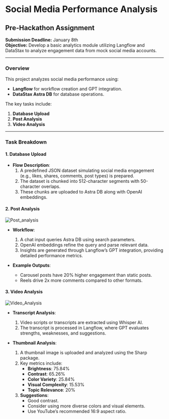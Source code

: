 # Social Media Performance Analysis

## Pre-Hackathon Assignment

**Submission Deadline:** January 8th\
**Objective:** Develop a basic analytics module utilizing Langflow and DataStax to analyze engagement data from mock social media accounts.

---

### **Overview**

This project analyzes social media performance using:

- **Langflow** for workflow creation and GPT integration.
- **DataStax Astra DB** for database operations.

The key tasks include:

1. **Database Upload**
2. **Post Analysis**
3. **Video Analysis**

---

### **Task Breakdown**

#### **1. Database Upload**

- **Flow Description**:
  1. A predefined JSON dataset simulating social media engagement (e.g., likes, shares, comments, post types) is prepared.
  2. The dataset is chunked into 512-character segments with 50-character overlaps.
  3. These chunks are uploaded to Astra DB along with OpenAI embeddings.

#### **2. Post Analysis**

![Post_analysis](https://github.com/user-attachments/assets/e2821bb1-a711-40b2-8563-28bd034a7351)
- **Workflow**:

  1. A chat input queries Astra DB using search parameters.
  2. OpenAI embeddings refine the query and parse relevant data.
  3. Insights are generated through Langflow’s GPT integration, providing detailed performance metrics.

- **Example Outputs**:

  - Carousel posts have 20% higher engagement than static posts.
  - Reels drive 2x more comments compared to other formats.

#### **3. Video Analysis**
![Video_Analysis](https://github.com/user-attachments/assets/5ad2258e-0571-4e05-948e-066515c68127)

- **Transcript Analysis**:
  1. Video scripts or transcripts are extracted using Whisper AI.
  2. The transcript is processed in Langflow, where GPT evaluates strengths, weaknesses, and suggestions.

- **Thumbnail Analysis**:

  1. A thumbnail image is uploaded and analyzed using the Sharp package.
  2. Key metrics include:
     - **Brightness**: 75.84%
     - **Contrast**: 65.26%
     - **Color Variety**: 25.84%
     - **Visual Complexity**: 15.53%
     - **Topic Relevance**: 20%
  3. **Suggestions**:
     - Good contrast.
     - Consider using more diverse colors and visual elements.
     - Use YouTube’s recommended 16:9 aspect ratio.
